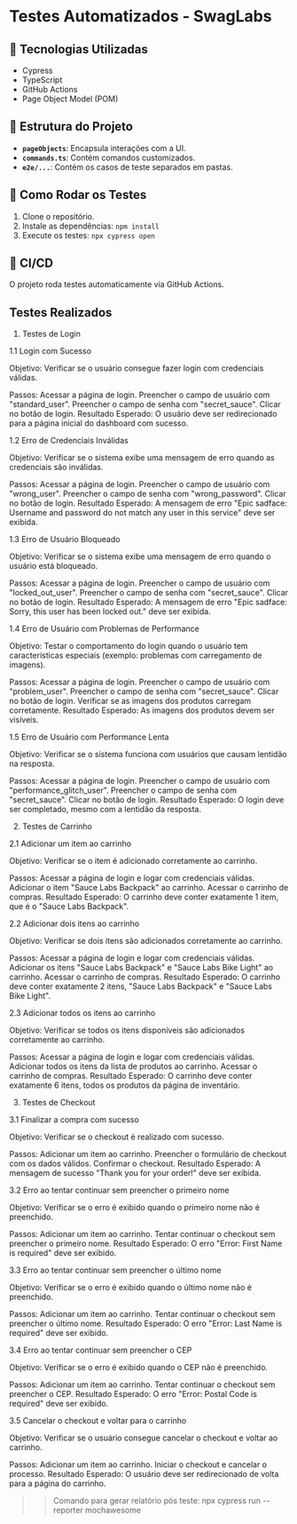 # Testes Automatizados - SwagLabs

## 📌 Tecnologias Utilizadas
- Cypress
- TypeScript
- GitHub Actions
- Page Object Model (POM)

## 📌 Estrutura do Projeto
- **`pageObjects`**: Encapsula interações com a UI.
- **`commands.ts`**: Contém comandos customizados.
- **`e2e/...`**: Contém os casos de teste separados em pastas.

## 📌 Como Rodar os Testes
1. Clone o repositório.
2. Instale as dependências: `npm install`
3. Execute os testes: `npx cypress open`

## 📌 CI/CD
O projeto roda testes automaticamente via GitHub Actions.

## Testes Realizados

1. Testes de Login

1.1 Login com Sucesso

Objetivo: Verificar se o usuário consegue fazer login com credenciais válidas.

Passos:
Acessar a página de login.
Preencher o campo de usuário com "standard_user".
Preencher o campo de senha com "secret_sauce".
Clicar no botão de login.
Resultado Esperado: O usuário deve ser redirecionado para a página inicial do dashboard com sucesso.

1.2 Erro de Credenciais Inválidas

Objetivo: Verificar se o sistema exibe uma mensagem de erro quando as credenciais são inválidas.

Passos:
Acessar a página de login.
Preencher o campo de usuário com "wrong_user".
Preencher o campo de senha com "wrong_password".
Clicar no botão de login.
Resultado Esperado: A mensagem de erro "Epic sadface: Username and password do not match any user in this service" deve ser exibida.

1.3 Erro de Usuário Bloqueado

Objetivo: Verificar se o sistema exibe uma mensagem de erro quando o usuário está bloqueado.

Passos:
Acessar a página de login.
Preencher o campo de usuário com "locked_out_user".
Preencher o campo de senha com "secret_sauce".
Clicar no botão de login.
Resultado Esperado: A mensagem de erro "Epic sadface: Sorry, this user has been locked out." deve ser exibida.

1.4 Erro de Usuário com Problemas de Performance

Objetivo: Testar o comportamento do login quando o usuário tem características especiais (exemplo: problemas com carregamento de imagens).

Passos:
Acessar a página de login.
Preencher o campo de usuário com "problem_user".
Preencher o campo de senha com "secret_sauce".
Clicar no botão de login.
Verificar se as imagens dos produtos carregam corretamente.
Resultado Esperado: As imagens dos produtos devem ser visíveis.

1.5 Erro de Usuário com Performance Lenta

Objetivo: Verificar se o sistema funciona com usuários que causam lentidão na resposta.

Passos:
Acessar a página de login.
Preencher o campo de usuário com "performance_glitch_user".
Preencher o campo de senha com "secret_sauce".
Clicar no botão de login.
Resultado Esperado: O login deve ser completado, mesmo com a lentidão da resposta.

2. Testes de Carrinho

2.1 Adicionar um item ao carrinho

Objetivo: Verificar se o item é adicionado corretamente ao carrinho.

Passos:
Acessar a página de login e logar com credenciais válidas.
Adicionar o item "Sauce Labs Backpack" ao carrinho.
Acessar o carrinho de compras.
Resultado Esperado: O carrinho deve conter exatamente 1 item, que é o "Sauce Labs Backpack".

2.2 Adicionar dois itens ao carrinho

Objetivo: Verificar se dois itens são adicionados corretamente ao carrinho.

Passos:
Acessar a página de login e logar com credenciais válidas.
Adicionar os itens "Sauce Labs Backpack" e "Sauce Labs Bike Light" ao carrinho.
Acessar o carrinho de compras.
Resultado Esperado: O carrinho deve conter exatamente 2 itens, "Sauce Labs Backpack" e "Sauce Labs Bike Light".

2.3 Adicionar todos os itens ao carrinho

Objetivo: Verificar se todos os itens disponíveis são adicionados corretamente ao carrinho.

Passos:
Acessar a página de login e logar com credenciais válidas.
Adicionar todos os itens da lista de produtos ao carrinho.
Acessar o carrinho de compras.
Resultado Esperado: O carrinho deve conter exatamente 6 itens, todos os produtos da página de inventário.

3. Testes de Checkout

3.1 Finalizar a compra com sucesso

Objetivo: Verificar se o checkout é realizado com sucesso.

Passos:
Adicionar um item ao carrinho.
Preencher o formulário de checkout com os dados válidos.
Confirmar o checkout.
Resultado Esperado: A mensagem de sucesso "Thank you for your order!" deve ser exibida.

3.2 Erro ao tentar continuar sem preencher o primeiro nome

Objetivo: Verificar se o erro é exibido quando o primeiro nome não é preenchido.

Passos:
Adicionar um item ao carrinho.
Tentar continuar o checkout sem preencher o primeiro nome.
Resultado Esperado: O erro "Error: First Name is required" deve ser exibido.

3.3 Erro ao tentar continuar sem preencher o último nome

Objetivo: Verificar se o erro é exibido quando o último nome não é preenchido.

Passos:
Adicionar um item ao carrinho.
Tentar continuar o checkout sem preencher o último nome.
Resultado Esperado: O erro "Error: Last Name is required" deve ser exibido.

3.4 Erro ao tentar continuar sem preencher o CEP

Objetivo: Verificar se o erro é exibido quando o CEP não é preenchido.

Passos:
Adicionar um item ao carrinho.
Tentar continuar o checkout sem preencher o CEP.
Resultado Esperado: O erro "Error: Postal Code is required" deve ser exibido.

3.5 Cancelar o checkout e voltar para o carrinho

Objetivo: Verificar se o usuário consegue cancelar o checkout e voltar ao carrinho.

Passos:
Adicionar um item ao carrinho.
Iniciar o checkout e cancelar o processo.
Resultado Esperado: O usuário deve ser redirecionado de volta para a página do carrinho.


>> Comando para gerar relatório pós teste: npx cypress run --reporter mochawesome
